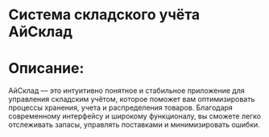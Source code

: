 # Система складского учёта АйСклад

# Описание: 
АйСклад — это интуитивно понятное и стабильное приложение для управления складским учётом, которое поможет вам оптимизировать процессы хранения, учета и распределения товаров. Благодаря современному интерфейсу и широкому функционалу, вы сможете легко отслеживать запасы, управлять поставками и минимизировать ошибки.
